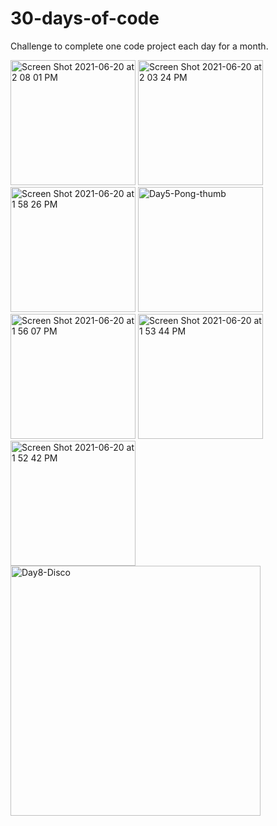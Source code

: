 
# 30-days-of-code
Challenge to complete one code project each day for a month. 

<img width="200" alt="Screen Shot 2021-06-20 at 2 08 01 PM" src="https://user-images.githubusercontent.com/4127229/122686930-03f9ba80-d1d1-11eb-99c1-9852c493da89.png">
<img width="200" alt="Screen Shot 2021-06-20 at 2 03 24 PM" src="https://user-images.githubusercontent.com/4127229/122686931-04925100-d1d1-11eb-9094-ae50d33564a6.png">
<img width="200" alt="Screen Shot 2021-06-20 at 1 58 26 PM" src="https://user-images.githubusercontent.com/4127229/122686932-04925100-d1d1-11eb-85e4-95d7f0984fd7.png">
<img width="200" alt="Day5-Pong-thumb" src="https://user-images.githubusercontent.com/4127229/122687074-c34e7100-d1d1-11eb-86a2-f7b28103c01d.png">
<img width="200" alt="Screen Shot 2021-06-20 at 1 56 07 PM" src="https://user-images.githubusercontent.com/4127229/122686933-052ae780-d1d1-11eb-8997-bca4af53c08f.png">
<img width="200" alt="Screen Shot 2021-06-20 at 1 53 44 PM" src="https://user-images.githubusercontent.com/4127229/122686934-052ae780-d1d1-11eb-8ca4-61d0930c425d.png">
<img width="200" alt="Screen Shot 2021-06-20 at 1 52 42 PM" src="https://user-images.githubusercontent.com/4127229/122686935-052ae780-d1d1-11eb-82c2-a03ddaac42b8.png">
<img width="400" alt="Day8-Disco" src="https://user-images.githubusercontent.com/4127229/122770666-ea08b800-d262-11eb-9f35-d9f935a0ffbf.png">

